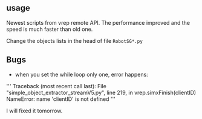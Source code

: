 ## usage
Newest scripts from vrep remote API. The performance improved and the speed is much faster than old one.

Change the objects lists in the head of file `RobotSG*.py`

## Bugs
- when you set the while loop only one, error happens:

'''
Traceback (most recent call last):
  File "simple_object_extractor_streamV5.py", line 219, in <module>
    vrep.simxFinish(clientID)
NameError: name 'clientID' is not defined
'''

I will fixed it tomorrow.
 
